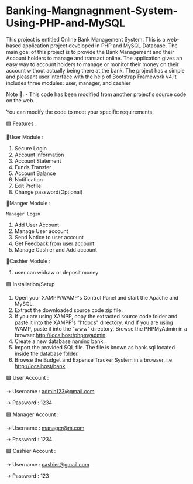 # Banking-Mangnagnment-System-Using-PHP-and-MySQL

This project is entitled Online Bank Management System. This is a web-based application project developed in PHP and MySQL Database. The main goal of this project is to provide the Bank Management and their Account holders to manage and transact online. The application gives an easy way to account holders to manage or monitor their money on their account without actually being there at the bank. The project has a simple and pleasant user interface with the help of Bootstrap Framework v4.It includes three modules: user, manager, and cashier

Note 🔴: - This code has been modified from another project's source code on the web.

You can modify the code to meet your specific requirements.

🟦 Features :

🌟User Module :

1. Secure Login
2. Account Information
3. Account Statement
4. Funds Transfer
5. Account Balance
6. Notification
7. Edit Profile
8. Change password(Optional)

🌟Manger Module :

    Manager Login

1. Add User Account
2. Manage User account
3. Send Notice to user account
4. Get Feedback from user account
5. Manage Cashier and Add account

🌟Cashier Module :

1. user can widraw or deposit money

🟩 Installation/Setup

1. Open your XAMPP/WAMP's Control Panel and start the Apache and MySQL.
2. Extract the downloaded source code zip file.
3. If you are using XAMPP, copy the extracted source code folder and paste it into the XAMPP's "htdocs" directory. And If you are using WAMP, paste it into the "www" directory.
   Browse the PHPMyAdmin in a browser.<http://localhost/phpmyadmin>
4. Create a new database naming bank.
5. Import the provided SQL file. The file is known as bank.sql located inside the database folder.
6. Browse the Budget and Expense Tracker System in a browser. i.e. <http://localhost/bank>.

🟪 User Account :

-> Username : <admin123@gmail.com>

-> Password : 1234

🟪 Manager Account :

-> Username : <manager@m.com>

-> Password : 1234

🟪 Cashier Account :

-> Username : <cashier@gmail.com>

-> Password : 123
